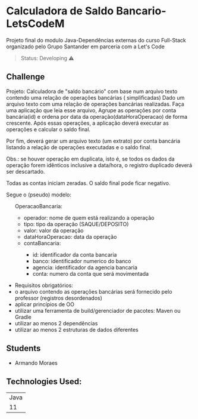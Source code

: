 <h1>Calculadora de Saldo Bancario-LetsCodeM</h1>

<p>Projeto final do modulo Java-Dependências externas do curso Full-Stack organizado pelo Grupo Santander em parceria com a Let's Code</p>

> Status: Developing ⚠️

## Challenge

<p>
  Projeto: Calculadora de "saldo bancário" com base num arquivo texto contendo uma relação de operações bancárias (
  simplificadas)
  Dado um arquivo texto com uma relação de operações bancárias realizadas. Faça uma aplicação que leia esse arquivo,
  Agrupe as operações por conta bancária(id) e ordena por data da operação(dataHoraOperacao) de forma crescente. Após
  essas operações, a aplicação deverá executar as operações e calcular o saldo final.
</p>
<p>
  Por fim, deverá gerar um arquivo texto (um extrato) por conta bancária listando a relação de operações executadas e o saldo final.
</p>
<p>
  Obs.: se houver operação em duplicata, isto é, se todos os dados da operação forem idênticos inclusive a data/hora,
  o registro duplicado deverá ser descartado.
</p>
<p>
  Todas as contas iniciam zeradas. O saldo final pode ficar negativo.
</p>
<p>
  Segue o (pseudo) modelo:
</p>

<ul>
  OperacaoBancaria:
  <ul>
    <li>
      operador: nome de quem está realizando a operação
    </li>
    <li>
      tipo: tipo da operação (SAQUE/DEPOSITO)
    </li>
    <li>
      valor: valor da operação
    </li>
    <li>
      dataHoraOperacao: data da operação
    </li>
    <li>
      contaBancaria:
    </li>
    <ul>
      <li>
        id: identificador da conta bancaria
      </li>
      <li>
        banco: identificador numerico do banco
      </li>
      <li>
        agencia: identificador da agencia bancaria
      </li>
      <li>
        conta: numero da conta que será movimentada
      </li>
    </ul>
  </ul>
</ul>

<ul>
  <li>
    Requisitos obrigatórios:
  </li>
  <li>
    o arquivo contendo as operações bancárias será fornecido pelo professor (registros desordenados)
  </li>
  <li>
    aplicar princípios de OO
  </li>
  <li>
    utilizar uma ferramenta de build/gerenciador de pacotes: Maven ou Gradle
  </li>
  <li>
    utilizar ao menos 2 dependências
  </li>
  <li>
    utilizar ao menos 2 estruturas de dados diferentes
  </li>
</ul>

## Students
<ul>
    <li>
        Armando Moraes
    </li>
</ul>

## Technologies Used:

<table>
  <tr>
    <td>Java</td>
  </tr>

  <tr>
    <td>11</td>
  </tr>
</table>
